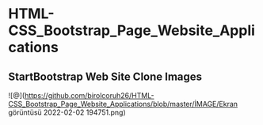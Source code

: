 # HTML-CSS_Bootstrap_Page_Website_Applications
## StartBootstrap Web Site Clone Images
![@](https://github.com/birolcoruh26/HTML-CSS_Bootstrap_Page_Website_Applications/blob/master/İMAGE/Ekran görüntüsü 2022-02-02 194751.png)
